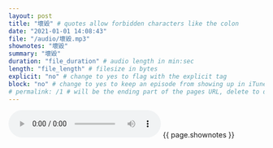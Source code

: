 ```yaml
---
layout: post
title: "壞毀" # quotes allow forbidden characters like the colon
date: "2021-01-01 14:08:43"
file: "/audio/壞毀.mp3"
shownotes: "壞毀"
summary: "壞毀"
duration: "file_duration" # audio length in min:sec
length: "file_length" # filesize in bytes
explicit: "no" # change to yes to flag with the explicit tag
block: "no" # change to yes to keep an episode from showing up in iTunes
# permalink: /1 # will be the ending part of the pages URL, delete to default to the title
---
```


<audio controls>
<source src="{{site.url}}{{site.baseurl}}{{ page.file }}" type="audio/x-mp3">
Your browser does not support the audio element.
</audio>
{{ page.shownotes }}
